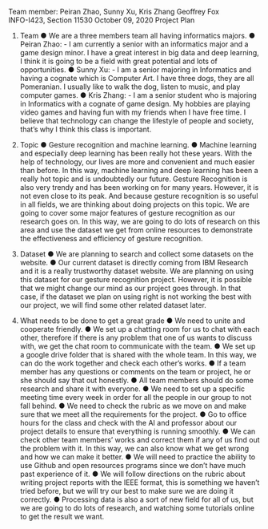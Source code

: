 Team member: Peiran Zhao, Sunny Xu, Kris Zhang
Geoffrey Fox	
INFO-I423, Section 11530
October 09, 2020
											Project Plan
1.	Team
	●	We are a three members team all having informatics majors.
	●	Peiran Zhao: 
		-	I am currently a senior with an informatics major and a game design minor. I have a great interest in big data and deep learning, I think it is going to be a field with great potential and lots of opportunities.
	●	Sunny Xu:
		-	I am a senior majoring in Informatics and having a cognate which is Computer Art. I have three dogs, they are all Pomeranian. I usually like to walk the dog, listen to music, and play computer games. 
	●	Kris Zhang: 
		-	I am a senior student who is majoring in Informatics with a cognate of game design. My hobbies are playing video games and having fun with my friends when I have free time. I believe that technology can change the lifestyle of people and society, that’s why I think this class is important.

2.	Topic
	●	Gesture recognition and machine learning.
	●	Machine learning and especially deep learning has been really hot these years. With the help of technology, our lives are more and convenient and much easier than before. In this way, machine learning and deep learning has been a really hot topic and is undoubtedly our future. Gesture Recognition is also very trendy and has been working on for many years. However, it is not even close to its peak. And because gesture recognition is so useful in all fields, we are thinking about doing projects on this topic. We are going to cover some major features of gesture recognition as our research goes on. In this way, we are going to do lots of research on this area and use the dataset we get from online resources to demonstrate the effectiveness and efficiency of gesture recognition. 

3.	Dataset
	●	We are planning to search and collect some datasets on the website.
	●	Our current dataset is directly coming from IBM Research and it is a really trustworthy dataset website. We are planning on using this dataset for our gesture recognition project. However, it is possible that we might change our mind as our project goes through. In that case, if the dataset we plan on using right is not working the best with our project, we will find some other related dataset later.  

4.	What needs to be done to get a great grade
	●	We need to unite and cooperate friendly.
	●	We set up a chatting room for us to chat with each other, therefore if there is any problem that one of us wants to discuss with, we get the chat room to communicate with the team.
	●	We set up a google drive folder that is shared with the whole team. In this way, we can do the work together and check each other’s works.
	●	If a team member has any questions or comments on the team or project, he or she should say that out honestly.
	●	All team members should do some research and share it with everyone.
	●	We need to set up a specific meeting time every week in order for all the people in our group to not fall behind. 
	●	We need to check the rubric as we move on and make sure that we meet all the requirements for the project. 
	●	Go to office hours for the class and check with the AI and professor about our project details to ensure that everything is running smoothly. 
	●	We can check other team members’ works and correct them if any of us find out the problem with it. In this way, we can also know what we get wrong and how we can make it better.
	●	We will need to practice the ability to use Github and open resources programs since we don’t have much past experience of it.
	●	We will follow directions on the rubric about writing project reports with the IEEE format, this is something we haven’t tried before, but we will try our best to make sure we are doing it correctly. 
	●	Processing data is also a sort of new field for all of us, but we are going to do lots of research, and watching some tutorials online to get the result we want.
